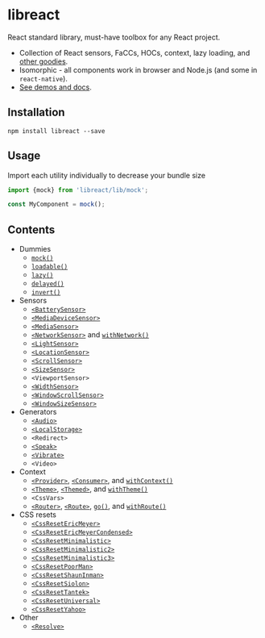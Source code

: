 # libreact

React standard library, must-have toolbox for any React project.

  - Collection of React sensors, FaCCs, HOCs, context, lazy loading, and [other goodies](#contents).
  - Isomorphic - all components work in browser and Node.js (and some in `react-native`).
  - [See demos and docs](https://mailonline.github.io/libreact/).

## Installation

```shell
npm install libreact --save
```

## Usage

Import each utility individually to decrease your bundle size

```js
import {mock} from 'libreact/lib/mock';

const MyComponent = mock();
```

## Contents

  - Dummies
     - [`mock()`](./docs/mock.md)
     - [`loadable()`](./docs/loadable.md)
     - [`lazy()`](./docs/lazy.md)
     - [`delayed()`](./docs/delayed.md)
     - [`invert()`](./docs/invert.md)
  - Sensors
     - [`<BatterySensor>`](./docs/BatterySensor.md)
     - [`<MediaDeviceSensor>`](./docs/MediaDeviceSensor.md)
     - [`<MediaSensor>`](./docs/MediaSensor.md)
     - [`<NetworkSensor>`](./docs/NetworkSensor.md) and [`withNetwork()`](./docs/NetworkSensor.md#withnetwork)
     - [`<LightSensor>`](./docs/LightSensor.md)
     - [`<LocationSensor>`](./docs/LocationSensor.md)
     - [`<ScrollSensor>`](./docs/ScrollSensor.md)
     - [`<SizeSensor>`](./docs/SizeSensor.md)
     - `<ViewportSensor>`
     - [`<WidthSensor>`](./docs/WidthSensor.md)
     - [`<WindowScrollSensor>`](./docs/WindowScrollSensor.md)
     - [`<WindowSizeSensor>`](./docs/WindowSizeSensor.md)
  - Generators
     - [`<Audio>`](./docs/Audio.md)
     - [`<LocalStorage>`](./docs/LocalStorage.md)
     - `<Redirect>`
     - [`<Speak>`](./docs/Speak.md)
     - [`<Vibrate>`](./docs/Vibrate.md)
     - `<Video>`
  - Context
     - [`<Provider>`](./docs/context.md#provider), [`<Consumer>`](./docs/context.md#consumer), and [`withContext()`](./docs/context.md#withcontext)
     - [`<Theme>`](./docs/theme.md#theme), [`<Themed>`](./docs/theme.md#themed), and [`withTheme()`](./docs/theme.md#withtheme)
     - `<CssVars>`
     - [`<Router>`](./docs/route.md#router), [`<Route>`](./docs/route.md#route), [`go()`](./docs/route.md#go), and [`withRoute()`](./docs/route.md#withroute)
  - CSS resets
     - [`<CssResetEricMeyer>`](./docs/reset/CssResetEricMeyer.md)
     - [`<CssResetEricMeyerCondensed>`](./docs/reset/CssResetEricMeyerCondensed.md)
     - [`<CssResetMinimalistic>`](./docs/reset/CssResetMinimalistic.md)
     - [`<CssResetMinimalistic2>`](./docs/reset/CssResetMinimalistic2.md)
     - [`<CssResetMinimalistic3>`](./docs/reset/CssResetMinimalistic3.md)
     - [`<CssResetPoorMan>`](./docs/reset/CssResetPoorMan.md)
     - [`<CssResetShaunInman>`](./docs/reset/CssResetShaunInman.md)
     - [`<CssResetSiolon>`](./docs/reset/CssResetSiolon.md)
     - [`<CssResetTantek>`](./docs/reset/CssResetTantek.md)
     - [`<CssResetUniversal>`](./docs/reset/CssResetUniversal.md)
     - [`<CssResetYahoo>`](./docs/reset/CssResetYahoo.md)
  - Other
     - [`<Resolve>`](./docs/Resolve.md)
